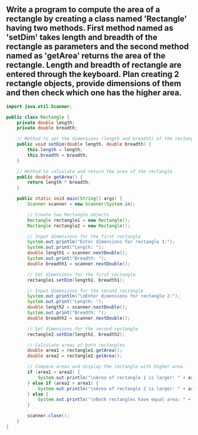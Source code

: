## Write a program to compute the area of a rectangle by creating a class named 'Rectangle' having two methods. First method named as 'setDim' takes length and breadth of the rectangle as parameters and the second method named as 'getArea' returns the area of the rectangle. Length and breadth of rectangle are entered through the keyboard. Plan creating 2 rectangle objects, provide dimensions of them and then check which one has the higher area.
```java
import java.util.Scanner;

public class Rectangle {
    private double length;
    private double breadth;

    // Method to set the dimensions (length and breadth) of the rectangle
    public void setDim(double length, double breadth) {
        this.length = length;
        this.breadth = breadth;
    }

    // Method to calculate and return the area of the rectangle
    public double getArea() {
        return length * breadth;
    }

    public static void main(String[] args) {
        Scanner scanner = new Scanner(System.in);

        // Create two Rectangle objects
        Rectangle rectangle1 = new Rectangle();
        Rectangle rectangle2 = new Rectangle();

        // Input dimensions for the first rectangle
        System.out.println("Enter dimensions for rectangle 1:");
        System.out.print("Length: ");
        double length1 = scanner.nextDouble();
        System.out.print("Breadth: ");
        double breadth1 = scanner.nextDouble();

        // Set dimensions for the first rectangle
        rectangle1.setDim(length1, breadth1);

        // Input dimensions for the second rectangle
        System.out.println("\nEnter dimensions for rectangle 2:");
        System.out.print("Length: ");
        double length2 = scanner.nextDouble();
        System.out.print("Breadth: ");
        double breadth2 = scanner.nextDouble();

        // Set dimensions for the second rectangle
        rectangle2.setDim(length2, breadth2);

        // Calculate areas of both rectangles
        double area1 = rectangle1.getArea();
        double area2 = rectangle2.getArea();

        // Compare areas and display the rectangle with higher area
        if (area1 > area2) {
            System.out.println("\nArea of rectangle 1 is larger: " + area1);
        } else if (area2 > area1) {
            System.out.println("\nArea of rectangle 2 is larger: " + area2);
        } else {
            System.out.println("\nBoth rectangles have equal area: " + area1);
        }

        scanner.close();
    }
}

```
